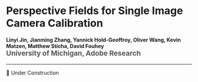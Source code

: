 Perspective Fields for Single Image Camera Calibration
================================================================

<h4>
Linyi Jin, Jianming Zhang, Yannick Hold-Geoffroy, Oliver Wang, Kevin Matzen, Matthew Sticha, David Fouhey
</br>
<span style="font-size: 14pt; color: #555555">
University of Michigan, Adobe Research
</span>
</h4>
<hr>

🚧 Under Construction